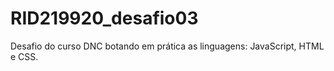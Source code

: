 # RID219920_desafio03
Desafio do curso DNC botando em prática as linguagens: JavaScript, HTML e CSS.
